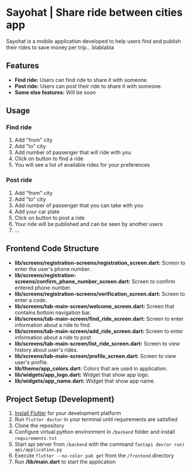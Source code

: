 # Sayohat | Share ride between cities app

Sayohat is a mobile application developed to help users find and publish their rides to save money per trip... blablabla

## Features

- **Find ride:** Users can find ride to share it with someone.
- **Post ride:** Users can post their ride to share it with someone.
- **Some else features:** Will be soon

## Usage

### Find ride

1. Add "from" city
2. Add "to" city
3. Add number of passenger that will ride with you
4. Click on button to find a ride
5. You will see a list of available rides for your preferences 

### Post ride

1. Add "from" city
2. Add "to" city
3. Add number of passenger that you can take with you
4. Add your car plate
5. Click on button to post a ride
6. Your ride will be published and can be seen by another users
7. ...

## Frontend Code Structure

- **lib/screens/registration-screens/registration_screen.dart:** Screen to enter the user's phone number.
- **lib/screens/registration-screens/confirm_phone_number_screen.dart:** Screen to confirm entered phone number.
- **lib/screens/registration-screens/verification_screen.dart:** Screen to enter a code.
- **lib/screens/tab-main-screen/welcome_screen.dart:** Screen that contains bottom navigation bar.
- **lib/screens/tab-main-screen/find_ride_screen.dart:** Screen to enter information about a ride to find.
- **lib/screens/tab-main-screen/add_ride_screen.dart:** Screen to enter information about a ride to post.
- **lib/screens/tab-main-screen/list_ride_screen.dart:** Screen to view history about user's rides.
- **lib/screens/tab-main-screen/profile_screen.dart:** Screen to view user's profile.
- **lib/theme/app_colors.dart:** Colors that are used in application.
- **lib/widgets/app_logo.dart:** Widget that show app logo.
- **lib/widgets/app_name.dart:** Widget that show app name.

## Project Setup (Development)

1. [Install Flutter](https://docs.flutter.dev/get-started/install?_gl=1*jjmxmh*_ga*MTYwNjk4MTAxNi4xNzQ5MTM4NTk3*_ga_04YGWK0175*czE3NDk4MDA0NTYkbzYkZzEkdDE3NDk4MDA0ODEkajM1JGwwJGgw) for your development platform
2. Run `flutter doctor` in your terminal until requirements are satisfied
3. Clone the repository
4. Configure virtual python environment in `/backend` folder and install `requirements.txt`
5. Start api server from `/backend` with the command `fastapi dev(or run) api/application.py`
6. Execute `flutter --no-color pub get` from the `/frontend` directory
7. Run **/lib/main.dart** to start the application
